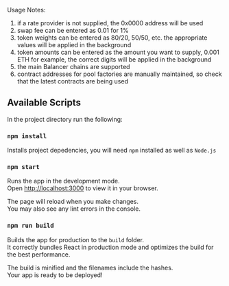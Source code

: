 Usage Notes:

1. if a rate provider is not supplied, the 0x0000 address will be used
2. swap fee can be entered as 0.01 for 1%
3. token weights can be entered as 80/20, 50/50, etc. the appropriate values will be applied in the background
4. token amounts can be entered as the amount you want to supply, 0.001 ETH for example, the correct digits will be applied in the background
5. the main Balancer chains are supported
6. contract addresses for pool factories are manually maintained, so check that the latest contracts are being used

## Available Scripts

In the project directory run the following:

### `npm install`

Installs project depedencies, you will need `npm` installed as well as `Node.js`

### `npm start`

Runs the app in the development mode.\
Open [http://localhost:3000](http://localhost:3000) to view it in your browser.

The page will reload when you make changes.\
You may also see any lint errors in the console.

### `npm run build`

Builds the app for production to the `build` folder.\
It correctly bundles React in production mode and optimizes the build for the best performance.

The build is minified and the filenames include the hashes.\
Your app is ready to be deployed!
